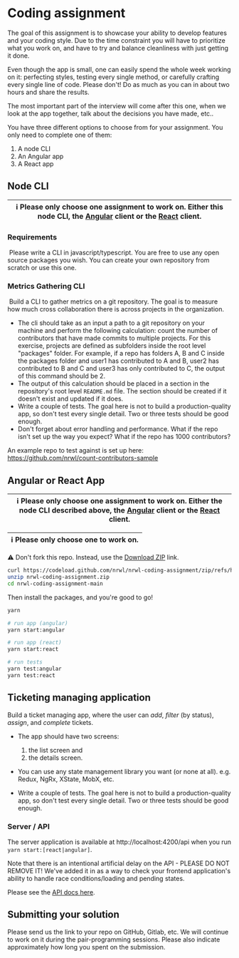 # Coding assignment

The goal of this assignment is to showcase your ability to develop features and your coding style. Due to the time
constraint you will have to prioritize what you work on, and have to try and balance cleanliness with just getting it
done.

Even though the app is small, one can easily spend the whole week working on it: perfecting styles, testing every single
method, or carefully crafting every single line of code. Please don't! Do as much as you can in about two hours and
share the results.

The most important part of the interview will come after this one, when we look at the app together, talk about the
decisions you have made, etc..

You have three different options to choose from for your assignment. You only need to complete one of them:

1. A node CLI
2. An Angular app
3. A React app

## Node CLI

| ℹ️ Please only choose one assignment to work on. Either this node CLI, the [Angular](./apps/angular-client) client or the [React](./apps/react-client) client. |
| -------------------------------------------------------------------------------------------------------------------------------------------------------------- |

### Requirements

​
Please write a CLI in javascript/typescript. You are free to use any open source packages you wish. You can create your own repository from scratch or use this one.
​

### Metrics Gathering CLI

​
Build a CLI to gather metrics on a git repository. The goal is to measure how much cross collaboration there is across projects in the organization.
​

- The cli should take as an input a path to a git repository on your machine and perform the following calculation: count the number of contributors that have made commits to multiple projects. For this exercise, projects are defined as subfolders inside the root level "packages" folder.
  For example, if a repo has folders A, B and C inside the packages folder and user1 has contributed to A and B, user2 has contributed to B and C and user3 has only contributed to C, the output of this command should be 2.
- The output of this calculation should be placed in a section in the repository's root level `README.md` file. The section should be created if it doesn't exist and updated if it does.
- Write a couple of tests. The goal here is not to build a production-quality app, so don't test every single detail.
  Two or three tests should be good enough.
- Don't forget about error handling and performance. What if the repo isn't set up the way you expect? What if the repo has 1000 contributors?

An example repo to test against is set up here: https://github.com/nrwl/count-contributors-sample

## Angular or React App

| ℹ️ Please only choose one assignment to work on. Either the node CLI described above, the [Angular](./apps/angular-client) client or the [React](./apps/react-client) client. |
| ----------------------------------------------------------------------------------------------------------------------------------------------------------------------------- |

| ℹ️ Please only choose one to work on. |
| ------------------------------------- |

⚠️ Don't fork this repo. Instead, use
the [Download ZIP](https://codeload.github.com/nrwl/nrwl-coding-assignment/zip/refs/heads/main) link.

```bash
curl https://codeload.github.com/nrwl/nrwl-coding-assignment/zip/refs/heads/main --output nrwl-coding-assignment.zip
unzip nrwl-coding-assignment.zip
cd nrwl-coding-assignment-main
```

Then install the packages, and you're good to go!

```bash
yarn

# run app (angular)
yarn start:angular

# run app (react)
yarn start:react

# run tests
yarn test:angular
yarn test:react
```

## Ticketing managing application

Build a ticket managing app, where the user can _add_, _filter_ (by status), _assign_, and _complete_ tickets.

- The app should have two screens:

  1. the list screen and
  2. the details screen.

- You can use any state management library you want (or none at all). e.g. Redux, NgRx, XState, MobX, etc.

- Write a couple of tests. The goal here is not to build a production-quality app, so don't test every single detail. Two or three tests should be good enough.

### Server / API

The server application is available at http://localhost:4200/api when you run `yarn start:[react|angular]`.

Note that there is an intentional artificial delay on the API - PLEASE DO NOT REMOVE IT! We've added it in as a way to check your frontend application's ability to handle race conditions/loading and pending states.

Please see the [API docs here](./apps/server/README.md).

## Submitting your solution

Please send us the link to your repo on GitHub, Gitlab, etc. We will continue to work on it during the pair-programming
sessions. Please also indicate approximately how long you spent on the submission.

